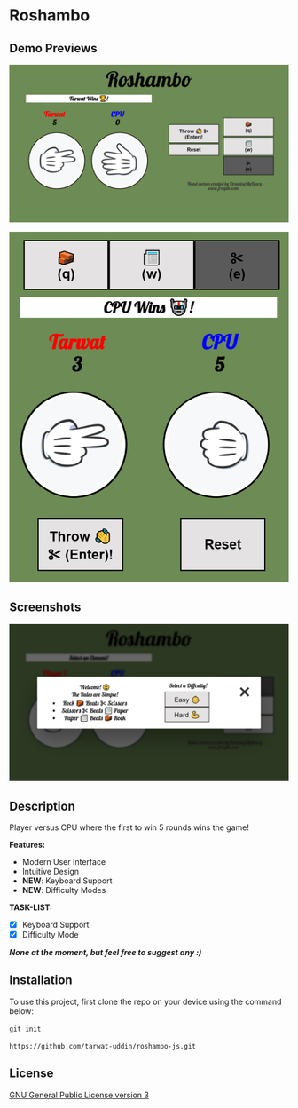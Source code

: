 # Roshambo

## Demo Previews

![Demo preview for desktop](/assets/images/desktop-demo.png)

![Demo preview for mobile](/assets/images/mobile-demo.png)

## Screenshots

![Game startup menu](/assets/images/game-startup.png)

## Description

Player versus CPU where the first to win 5 rounds wins the game!

**Features:**

- Modern User Interface
- Intuitive Design
- **NEW**: Keyboard Support
- **NEW**: Difficulty Modes

**TASK-LIST:**

- [x] Keyboard Support
- [x] Difficulty Mode

**_None at the moment, but feel free to suggest any :)_**

## Installation

To use this project, first clone the repo on your device using the command below:

`git init`

`https://github.com/tarwat-uddin/roshambo-js.git`

## License

[GNU General Public License version 3](https://opensource.org/licenses/GPL-3.0)
